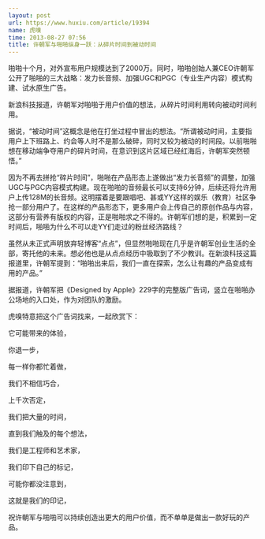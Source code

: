 ```yaml
---
layout: post
url: https://www.huxiu.com/article/19394
name: 虎嗅
time: 2013-08-27 07:56
title: 许朝军与啪啪纵身一跃：从碎片时间到被动时间
---
```

啪啪十个月，对外宣布用户规模达到了2000万。同时，啪啪创始人兼CEO许朝军公开了啪啪的三大战略：发力长音频、加强UGC和PGC（专业生产内容）模式构建、试水原生广告。

新浪科技报道，许朝军对啪啪于用户价值的想法，从碎片时间利用转向被动时间利用。

据说，“被动时间”这概念是他在打坐过程中冒出的想法。“所谓被动时间，主要指用户上下班路上、约会等人时不是那么破碎，同时又较为被动的时间段。以前啪啪想在移动端争夺用户的碎片时间，在意识到这片区域已经红海后，许朝军突然顿悟。”

因为不再去拼抢“碎片时间”，啪啪在产品形态上遂做出“发力长音频”的调整，加强UGC与PGC内容模式构建。现在啪啪的音频最长可以支持6分钟，后续还将允许用户上传128M的长音频。这明摆着是要跟唱吧、甚或YY这样的娱乐（教育）社区争抢一部分用户了。在这样的产品形态下，更多用户会上传自己的原创作品与内容，这部分有营养有版权的内容，正是啪啪求之不得的。许朝军们想的是，积累到一定时间后，啪啪为什么不可以走YY们走过的粉丝经济路线？

虽然从未正式声明放弃轻博客“点点”，但显然啪啪现在几乎是许朝军创业生活的全部，寄托他的未来。想必他也是从点点经历中吸取到了不少教训。在新浪科技这篇报道里，许朝军提到：“啪啪出来后，我们一直在探索，怎么让有趣的产品变成有用的产品。”

据报道，许朝军把《Designed by Apple》229字的完整版广告词，竖立在啪啪办公场地的入口处，作为对团队的激励。

虎嗅特意把这个广告词找来，一起欣赏下：

它可能带来的体验，

你退一步，

每一样你都忙着做，

我们不相信巧合，

上千次否定，

我们把大量的时间，

直到我们触及的每个想法，

我们是工程师和艺术家，

我们印下自己的标记，

可能你都没注意到，

这就是我们的印记，

祝许朝军与啪啪可以持续创造出更大的用户价值，而不单单是做出一款好玩的产品。

